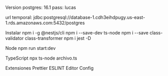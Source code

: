 Version postgres: 16.1
pass: lucas

url temporal: jdbc:postgresql://database-1.cdh3eihdpugy.us-east-1.rds.amazonaws.com:5432/postgres

Instalar
npm i -g @nestjs/cli
npm i --save-dev ts-node
npm i --save class-validator class-transformer
npm i jest -D

Node
npm run start:dev

TypeScript
npx ts-node archivo.ts


Extensiones
Prettier
ESLINT
Editor Config
